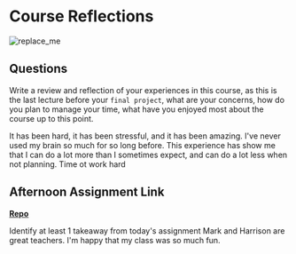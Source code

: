 # Course Reflections

![replace_me](https://codeworks.blob.core.windows.net/public/assets/img/illustrations/placeholder.svg)

## Questions

Write a review and reflection of your experiences in this course, as this is the last lecture before your `final project`, what are your concerns, how do you plan to manage your time, what have you enjoyed most about the course up to this point.

It has been hard, it has been stressful, and it has been amazing. I've never used my brain so much for so long before. This experience has show me that I can do a lot more than I sometimes expect, and can do a lot less when not planning. Time ot work hard

## Afternoon Assignment Link

**[Repo](https://github.com/AustinDye/<ASSIGNMENT_REPO>)**

Identify at least 1 takeaway from today's assignment
Mark and Harrison are great teachers. I'm happy that my class was so much fun.

